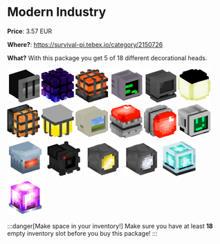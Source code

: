 # Modern Industry

**Price**: 3.57 EUR

**Where?**: https://survival-pi.tebex.io/category/2150726

**What?** With this package you get 5 of 18 different decorational heads.

![46339 ](4310e261667a98de14161eb1d58eef81f52c2ef9.png)
![50899 ](6e4afe82ec8e3d4a2f62a6f9e2a91f7be27aaa3d.png)
![22256 ](0bad7393c34e4134f01e05932412ee2365aca71a.png)
![46431 ](08000f6f6da89e2a0e2372a0ad5b0d0d1591238b.png)
![43235 ](fc8dcd3f257191f1e00313b8a373cab556a48d39.png)
![50134 ](8c0cd0537903f5e2a2cc499a6481d3e2cfe2d48d.png)
![46392 ](040cdb6900c737ef5ad4ab7bcf6ea7cc781c2f04.png)
![36157 ](b0e51c87abe4f10bd6b74f5fd3d9dc93b7551b9d.png)
![55102 ](0c9fd80e534a3955cebd675422dfa77a8ae5f3c6.png)
![41107 ](4ec57d01becd2da8f9e9c846327556d14ac0ede5.png)
![32100 ](1ba39929fd12e15965700d27a3bd3c8269dfc9f3.png)
![49115 ](ae1ec9610a203bb3be1b90b7c16c91ce45d648c6.png)
![94367](3edbbcdb7d04f227226bc734645d4756.webp)
![92961](d503ffcb61f077beb320d429d6fc2779.webp)
![92993](5f86b0fc3818056ab3afbd0d1bde3a14.webp)
![92992](02ce1fe80dc1acfd4e1e0190fb9c4404.webp)
![92012](56a0d29e12e17c6c51bad7613aa872f5.webp)
![89546](2a623c0e34c926996f7b975bf6ae8b5a.webp)

:::danger[Make space in your inventory!]
Make sure you have at least **18** empty inventory slot before you buy this package!
:::